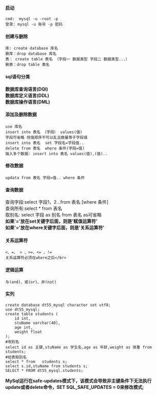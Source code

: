 #### 启动
    cmd:  mysql -u -root -p
    登录: mysql -u 账号 -p 密码
#### 创建与删除
    库: create database 库名
    删库：drop database 库名
    表： create table 表名 （字段一 数据类型 字段二 数据类型...）
    删表：drop table 表名
#### sql语句分类
   **数据库查询语言(DQl)**</br>
   **数据库定义语言(DDL)**</br>
   **数据库操作语言(DML)**</br>
#### 添加及删除数据
    use 库名 
    insert into 表名 （字段） values(值)  
    字段可省略 但值顺序不可以乱且数量等于字段值
    insert into 表名  set 字段名=字段值..
    delete from 表名  where 条件(字段=值)
    插入多个数据: insert into 表名 values(值),(值)..
#### 修改数据 
    updata from 表名 字段=值.. where 条件
#### 查询数据
  查询字段:select 字段1，2...from 表名 [where 条件]</br>
  查询所有:select * from 表名</br>
  取别名: select 字段 as 别名 from  表名  as可省略</br>
**如果'='放在set关键字后面，则是'赋值运算符'** </br>
**如果'='放在where关键字后面，则是'关系运算符'**</br>
#### 关系运算符
    <、=、 > 、>=、<= 、!=
    关系运算符必须在where之后</br>
#### 逻辑运算
    与(and)、或(or)、非(not)
#### 实列
```mysql
create database dt55_mysql character set utf8;
use dt55_mysql;
create table students (
	id int,
    stuName varchar(40),
    age int,
    weight float 
);
#改别名
select id as 主键,stuName as 学生名,age as 年龄,weight as 体重 from students;
#给表取别名
select * from	students s;
select s.id,stuName from students s;
SELECT * FROM dt55_mysql.students;
```
**MySql运行在safe-updates模式下，该模式会导致非主键条件下无法执行update或者delete命令，SET SQL_SAFE_UPDATES = 0来修改模式;**
   
